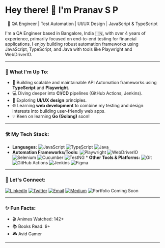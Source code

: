 # Hey there! 👋 I'm Pranav S P

<p align="center">
  🧪 QA Engineer | Test Automation | UI/UX Design | JavaScript & TypeScript
</p>

I'm a QA Engineer based in Bangalore, India 🇮🇳, with over 4 years of experience, primarily focused on end-to-end testing for financial applications. I enjoy building robust automation frameworks using JavaScript, TypeScript, and Java with tools like Playwright and WebDriverIO.

---

### 🌱 What I'm Up To:

* 🚀 Building scalable and maintainable API Automation frameworks using **TypeScript** and **Playwright**.
* 💻 Diving deeper into **CI/CD** pipelines (GitHub Actions, Jenkins).
* 🎨 Exploring **UI/UX design** principles.
* 🌐 Learning **web development** to combine my testing and design interests into building user-friendly web apps.
* 💡 Keen on learning **Go (Golang)** soon!

---

### 🛠️ My Tech Stack:

* **Languages:**
    ![JavaScript](https://img.shields.io/badge/JavaScript-%23F7DF1E.svg?style=flat-square&logo=javascript&logoColor=black)
    ![TypeScript](https://img.shields.io/badge/TypeScript-%233178C6.svg?style=flat-square&logo=typescript&logoColor=white)
    ![Java](https://img.shields.io/badge/Java-%23ED8B00.svg?style=flat-square&logo=openjdk&logoColor=white)
* **Automation Frameworks/Tools:**
    ![Playwright](https://img.shields.io/badge/Playwright-%232EAD33.svg?style=flat-square&logo=playwright&logoColor=white)
    ![WebDriverIO](https://img.shields.io/badge/WebDriver.io-%23EA5906.svg?style=flat-square&logo=webdriverio&logoColor=white)
    ![Selenium](https://img.shields.io/badge/Selenium-%43B02A.svg?style=flat-square&logo=selenium&logoColor=white)
    ![Cucumber](https://img.shields.io/badge/Cucumber-%2328A745.svg?style=flat-square&logo=cucumber&logoColor=white)
    ![TestNG](https://img.shields.io/badge/TestNG-%23E14633.svg?style=flat-square&logo=testng&logoColor=white) * **Other Tools & Platforms:**
    ![Git](https://img.shields.io/badge/Git-%23F05033.svg?style=flat-square&logo=git&logoColor=white)
    ![GitHub Actions](https://img.shields.io/badge/GitHub%20Actions-%232088FF.svg?style=flat-square&logo=githubactions&logoColor=white)
    ![Jenkins](https://img.shields.io/badge/Jenkins-%23D24939.svg?style=flat-square&logo=jenkins&logoColor=white)
    ![Figma](https://img.shields.io/badge/Figma-%23F24E1E.svg?style=flat-square&logo=figma&logoColor=white)

---

### 🤝 Let's Connect:

<p align="left">
  <a href="https://www.linkedin.com/in/pranavsp93/" target="_blank"><img src="https://img.shields.io/badge/LinkedIn-%230077B5.svg?style=for-the-badge&logo=linkedin&logoColor=white" alt="LinkedIn"/></a>
  <a href="https://x.com/Pranav_SP_99" target="_blank"><img src="https://img.shields.io/badge/Twitter-%231DA1F2.svg?style=for-the-badge&logo=twitter&logoColor=white" alt="Twitter"/></a>
  <a href="mailto:pranavsp93@gmail.com"><img src="https://img.shields.io/badge/Email-D14836?style=for-the-badge&logo=gmail&logoColor=white" alt="Email"/></a>
  <a href="https://medium.com/@pranavsp93" target="_blank"><img src="https://img.shields.io/badge/Medium-%2312100E.svg?style=for-the-badge&logo=medium&logoColor=white" alt="Medium"/></a>
  <img src="https://img.shields.io/badge/Portfolio-grey?style=for-the-badge&logo=ionic&logoColor=white&label=Portfolio%20(Coming%20Soon!)" alt="Portfolio Coming Soon"/>
</p>

---

### ✨ Fun Facts:

* 🎬 Animes Watched: 142+
* 📚 Books Read: 9+
* 🎮 Avid Gamer

---

